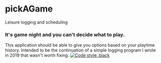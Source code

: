 # pickAGame
Leisure logging and scheduling

### It's game night and you can't decide what to play.

 This application should be able to give you options based on your playtime history.
 Intended to be the continuation of a simple logging program I wrote in 2019 that wasn't worth fixing.
 [![Code style: black](https://img.shields.io/badge/code%20style-black-000000.svg)](https://github.com/psf/black)
